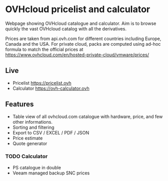 # OVHcloud pricelist and calculator
Webpage showing OVHcloud catalogue and calculator.
Aim is to browse quickly the vast OVHcloud catalog with all the derivatives.

Prices are taken from api.ovh.com for different countries including Europe, Canada and the USA.
For private cloud, packs are computed using ad-hoc formula to match the official prices at https://www.ovhcloud.com/en/hosted-private-cloud/vmware/prices/


## Live
* Pricelist https://pricelist.ovh
* Calculator https://ovh-calculator.ovh

## Features
* Table view of all ovhcloud.com catalogue with hardware, price, and few other informations.
* Sorting and filtering
* Export to CSV / EXCEL / PDF / JSON
* Price estimate
* Quote generator

### TODO Calculator
- PS catalogue in double
- Veeam managed backup SNC prices

